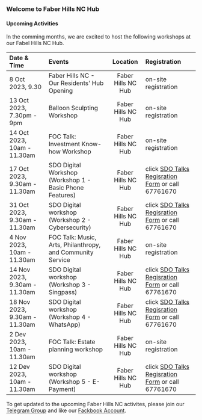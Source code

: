 ### Welcome to Faber Hills NC Hub

#### Upcoming Activities
In the comming months, we are excited to host the following workshops at our Fabel Hills NC Hub. 

| Date & Time              | Events | Location | Registration | 
| :---------------- | :------ | :----: | :---- |
| 8 Oct 2023, 9.30  | Faber Hills NC - Our Residents' Hub Opening | Faber Hills NC Hub | on-site registration | 
| 13 Oct 2023, 7.30pm - 9pm        |   Balloon Sculpting Workshop  | Faber Hills NC Hub | on-site registration | 
| 14 Oct 2023, 10am - 11.30am       | FOC Talk: Investment Know-how Workshop  | Faber Hills NC Hub | on-site registration | 
| 17 Oct 2023, 9.30am - 11.30am   | SDO Digital Workshop (Workshop 1 - Basic Phone Features) | Faber Hills NC Hub | click [SDO Talks Regisration Form](https://form.gov.sg/6513f9942c8bd900127b82d4) or call 67761670
| 31 Oct 2023, 9.30am - 11.30am | SDO Digital workshop (Workshop 2 - Cybersecurity)  | Faber Hills NC Hub | click [SDO Talks Regisration Form](https://form.gov.sg/6513f9942c8bd900127b82d4) or call 67761670
| 4 Nov 2023, 10am - 11.30am      | FOC Talk: Music, Arts, Philanthropy, and Community Service | Faber Hills NC Hub | on-site registration | 
| 14 Nov 2023, 9.30am - 11.30am   | SDO Digital workshop (Workshop 3 - Singpass) | Faber Hills NC Hub | click [SDO Talks Regisration Form](https://form.gov.sg/6513f9942c8bd900127b82d4) or call 67761670
| 18 Nov 2023, 9.30am - 11.30am   | SDO Digital workshop (Workshop 4 - WhatsApp) | Faber Hills NC Hub | click [SDO Talks Regisration Form](https://form.gov.sg/6513f9942c8bd900127b82d4) or call 67761670
| 2 Dev 2023, 10am - 11.30am       | FOC Talk: Estate planning workshop | Faber Hills NC Hub | on-site registration | 
| 12 Dev 2023, 10am - 11.30am       | SDO Digital workshop (Workshop 5 - E-Payment) | Faber Hills NC Hub | click [SDO Talks Regisration Form](https://form.gov.sg/6513f9942c8bd900127b82d4) or call 67761670


To get updated to the upcoming Faber Hills NC activites, please join our [Telegram Group](https://t.me/+hV5_Km8F86UwZDQ1) and like our [Fackbook Account](https://www.facebook.com/FaberHillsFriends).

